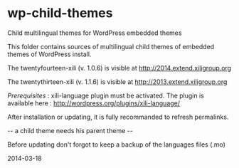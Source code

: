 wp-child-themes
===============

Child multilingual themes for WordPress embedded themes


This folder contains sources of multilingual child themes of embedded themes of WordPress install.

The twentyfourteen-xili (v. 1.0.6) is visible at http://2014.extend.xiligroup.org

The twentythirteen-xili (v. 1.1.6) is visible at http://2013.extend.xiligroup.org

*Prerequisites* : xili-language plugin must be activated. 
The plugin is available here : http://wordpress.org/plugins/xili-language/

After installation or updating, it is fully recommanded to refresh permalinks.

-- a child theme needs his parent theme --

Before updating don't forgot to keep a backup of the languages files (.mo)

2014-03-18
